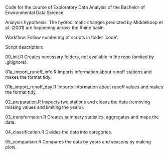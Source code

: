 Code for the course of Exploratory Data Analysis of the Bachelor of Environmental Data Science.

Analysis hypothesis: The hydroclimatic changes predicted by Middelkoop et al. (2001) are happening across the Rhine basin.

Workflow: Follow numbering of scripts in folder 'code'.

Script description:

00_init.R Creates necessary folders, not available in the repo (omited by .gitignore).

01a_import_runoff_info.R Imports information about runoff stations and makes the format tidy.

01b_import_runoff_day.R Imports information about runoff values and makes the format tidy.

02_preparation.R Inspects two stations and cleans the data (removing missing values and limiting the years).

03_transformaton.R Creates summary statistics, aggregates and maps the data.

04_classification.R Divides the data into categories.

05_comparison.R Compares the data by years and seasons by making plots.
